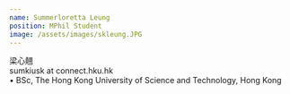 ```yaml
---
name: Summerloretta Leung  
position: MPhil Student  
image: /assets/images/skleung.JPG
---
```

梁心翹  
sumkiusk at connect.hku.hk  
• BSc, The Hong Kong University of Science and Technology, Hong Kong  
